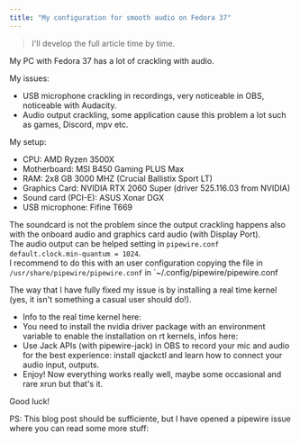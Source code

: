 ```yaml
---
title: "My configuration for smooth audio on Fedora 37"  
---
```


> I'll develop the full article time by time.

My PC with Fedora 37 has a lot of crackling with audio.

My issues:
- USB microphone crackling in recordings, very noticeable in OBS, noticeable with Audacity.
- Audio output crackling, some application cause this problem a lot such as games, Discord, mpv etc.

My setup:
- CPU: AMD Ryzen 3500X
- Motherboard: MSI B450 Gaming PLUS Max
- RAM: 2x8 GB 3000 MHZ (Crucial Ballistix Sport LT)
- Graphics Card: NVIDIA RTX 2060 Super (driver 525.116.03 from NVIDIA)
- Sound card (PCI-E): ASUS Xonar DGX
- USB microphone: Fifine T669

The soundcard is not the problem since the output crackling happens also with the onboard audio and graphics card audio (with Display Port).  
The audio output can be helped setting in `pipewire.conf` `default.clock.min-quantum = 1024`.  
I recommend to do this with an user configuration copying the file in `/usr/share/pipewire/pipewire.conf` in `~/.config/pipewire/pipewire.conf

The way that I have fully fixed my issue is by installing a real time kernel (yes, it isn't something a casual user should do!).

- Info to the real time kernel here:  
[](https://discussion.fedoraproject.org/t/audinux-repository-updated-for-fedora-37/44113)    
- You need to install the nvidia driver package with an environment variable to enable the installation on rt kernels, infos here:  
[](https://gist.github.com/pantor/9786c41c03a97bca7a52aa0a72fa9387)  
- Use Jack APIs (with pipewire-jack) in OBS to record your mic and audio for the best experience: install qjackctl and learn how to connect your audio input, outputs.    
- Enjoy! Now everything works really well, maybe some occasional and rare xrun but that's it.

Good luck!

PS: This blog post should be sufficiente, but I have opened a pipewire issue where you can read some more stuff:  
[](https://gitlab.freedesktop.org/pipewire/pipewire/-/issues/3190)
